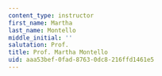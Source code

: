 ```yaml
---
content_type: instructor
first_name: Martha
last_name: Montello
middle_initial: ''
salutation: Prof.
title: Prof. Martha Montello
uid: aaa53bef-0fad-8763-0dc8-216ffd1461e5
---
```

